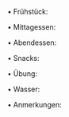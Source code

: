 • Frühstück: 


• Mittagessen: 


• Abendessen: 


• Snacks: 


• Übung: 


• Wasser: 


• Anmerkungen: 

